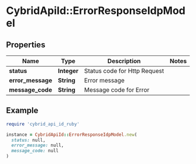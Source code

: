 # CybridApiId::ErrorResponseIdpModel

## Properties

| Name | Type | Description | Notes |
| ---- | ---- | ----------- | ----- |
| **status** | **Integer** | Status code for Http Request |  |
| **error_message** | **String** | Error message |  |
| **message_code** | **String** | Message code for Error |  |

## Example

```ruby
require 'cybrid_api_id_ruby'

instance = CybridApiId::ErrorResponseIdpModel.new(
  status: null,
  error_message: null,
  message_code: null
)
```

